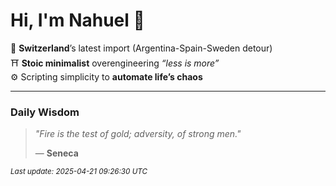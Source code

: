 # Hi, I'm Nahuel :tiger:

📍 **Switzerland**’s latest import (Argentina-Spain-Sweden detour)  
⛩️ **Stoic minimalist** overengineering *“less is more”*  
⚙️ Scripting simplicity to **automate life’s chaos**

---

### Daily Wisdom
> _"Fire is the test of gold; adversity, of strong men."_  
>
> — **Seneca**

<sub>*Last update: 2025-04-21 09:26:30 UTC*</sub>


